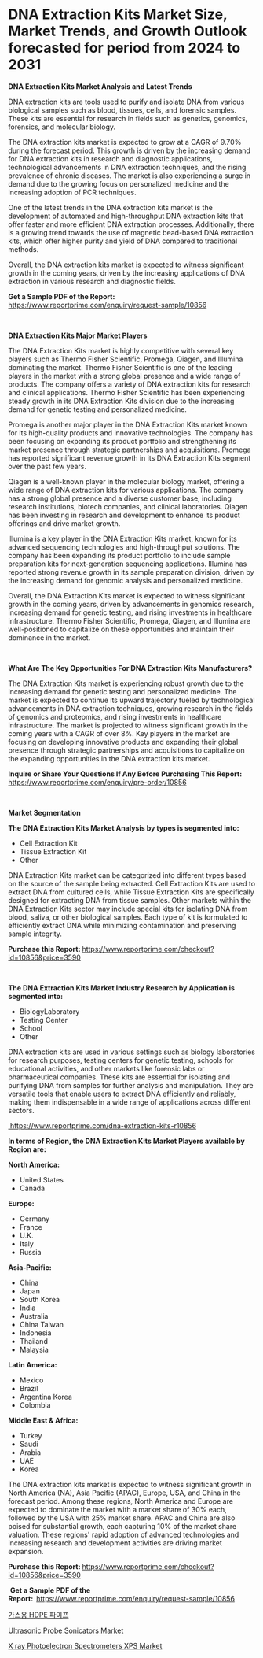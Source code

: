 <p><h1>DNA Extraction Kits Market Size, Market Trends, and Growth Outlook forecasted for period from 2024 to 2031</h1></p><p><strong>DNA Extraction Kits Market Analysis and Latest Trends</strong></p>
<p><p>DNA extraction kits are tools used to purify and isolate DNA from various biological samples such as blood, tissues, cells, and forensic samples. These kits are essential for research in fields such as genetics, genomics, forensics, and molecular biology.</p><p>The DNA extraction kits market is expected to grow at a CAGR of 9.70% during the forecast period. This growth is driven by the increasing demand for DNA extraction kits in research and diagnostic applications, technological advancements in DNA extraction techniques, and the rising prevalence of chronic diseases. The market is also experiencing a surge in demand due to the growing focus on personalized medicine and the increasing adoption of PCR techniques.</p><p>One of the latest trends in the DNA extraction kits market is the development of automated and high-throughput DNA extraction kits that offer faster and more efficient DNA extraction processes. Additionally, there is a growing trend towards the use of magnetic bead-based DNA extraction kits, which offer higher purity and yield of DNA compared to traditional methods.</p><p>Overall, the DNA extraction kits market is expected to witness significant growth in the coming years, driven by the increasing applications of DNA extraction in various research and diagnostic fields.</p></p>
<p><strong>Get a Sample PDF of the Report:&nbsp;</strong> <a href="https://www.reportprime.com/enquiry/request-sample/10856">https://www.reportprime.com/enquiry/request-sample/10856</a></p>
<p>&nbsp;</p>
<p><strong>DNA Extraction Kits Major Market Players</strong></p>
<p><p>The DNA Extraction Kits market is highly competitive with several key players such as Thermo Fisher Scientific, Promega, Qiagen, and Illumina dominating the market. Thermo Fisher Scientific is one of the leading players in the market with a strong global presence and a wide range of products. The company offers a variety of DNA extraction kits for research and clinical applications. Thermo Fisher Scientific has been experiencing steady growth in its DNA Extraction Kits division due to the increasing demand for genetic testing and personalized medicine.</p><p>Promega is another major player in the DNA Extraction Kits market known for its high-quality products and innovative technologies. The company has been focusing on expanding its product portfolio and strengthening its market presence through strategic partnerships and acquisitions. Promega has reported significant revenue growth in its DNA Extraction Kits segment over the past few years.</p><p>Qiagen is a well-known player in the molecular biology market, offering a wide range of DNA extraction kits for various applications. The company has a strong global presence and a diverse customer base, including research institutions, biotech companies, and clinical laboratories. Qiagen has been investing in research and development to enhance its product offerings and drive market growth.</p><p>Illumina is a key player in the DNA Extraction Kits market, known for its advanced sequencing technologies and high-throughput solutions. The company has been expanding its product portfolio to include sample preparation kits for next-generation sequencing applications. Illumina has reported strong revenue growth in its sample preparation division, driven by the increasing demand for genomic analysis and personalized medicine.</p><p>Overall, the DNA Extraction Kits market is expected to witness significant growth in the coming years, driven by advancements in genomics research, increasing demand for genetic testing, and rising investments in healthcare infrastructure. Thermo Fisher Scientific, Promega, Qiagen, and Illumina are well-positioned to capitalize on these opportunities and maintain their dominance in the market.</p></p>
<p>&nbsp;</p>
<p><strong>What Are The Key Opportunities For DNA Extraction Kits Manufacturers?</strong></p>
<p><p>The DNA Extraction Kits market is experiencing robust growth due to the increasing demand for genetic testing and personalized medicine. The market is expected to continue its upward trajectory fueled by technological advancements in DNA extraction techniques, growing research in the fields of genomics and proteomics, and rising investments in healthcare infrastructure. The market is projected to witness significant growth in the coming years with a CAGR of over 8%. Key players in the market are focusing on developing innovative products and expanding their global presence through strategic partnerships and acquisitions to capitalize on the expanding opportunities in the DNA extraction kits market.</p></p>
<p><strong>Inquire or Share Your Questions If Any Before Purchasing This Report:</strong> <a href="https://www.reportprime.com/enquiry/pre-order/10856">https://www.reportprime.com/enquiry/pre-order/10856</a></p>
<p>&nbsp;</p>
<p><strong>Market Segmentation</strong></p>
<p><strong>The DNA Extraction Kits Market Analysis by types is segmented into:</strong></p>
<p><ul><li>Cell Extraction Kit</li><li>Tissue Extraction Kit</li><li>Other</li></ul></p>
<p><p>DNA Extraction Kits market can be categorized into different types based on the source of the sample being extracted. Cell Extraction Kits are used to extract DNA from cultured cells, while Tissue Extraction Kits are specifically designed for extracting DNA from tissue samples. Other markets within the DNA Extraction Kits sector may include special kits for isolating DNA from blood, saliva, or other biological samples. Each type of kit is formulated to efficiently extract DNA while minimizing contamination and preserving sample integrity.</p></p>
<p><strong>Purchase this Report:&nbsp;</strong><a href="https://www.reportprime.com/checkout?id=10856&price=3590">https://www.reportprime.com/checkout?id=10856&price=3590</a></p>
<p>&nbsp;</p>
<p><strong>The DNA Extraction Kits Market Industry Research by Application is segmented into:</strong></p>
<p><ul><li>BiologyLaboratory</li><li>Testing Center</li><li>School</li><li>Other</li></ul></p>
<p><p>DNA extraction kits are used in various settings such as biology laboratories for research purposes, testing centers for genetic testing, schools for educational activities, and other markets like forensic labs or pharmaceutical companies. These kits are essential for isolating and purifying DNA from samples for further analysis and manipulation. They are versatile tools that enable users to extract DNA efficiently and reliably, making them indispensable in a wide range of applications across different sectors.</p></p>
<p><a href="https://www.reportprime.com/dna-extraction-kits-r10856">&nbsp;https://www.reportprime.com/dna-extraction-kits-r10856</a></p>
<p><strong>In terms of Region, the DNA Extraction Kits Market Players available by Region are:</strong></p>
<p>
    <p> <strong> North America: </strong>
        <ul>
            <li>United States</li>
            <li>Canada</li>
        </ul>
        </p> 
    <p> <strong> Europe: </strong>
        <ul>
            <li>Germany</li>
            <li>France</li>
            <li>U.K.</li>
            <li>Italy</li>
            <li>Russia</li>
        </ul>
        </p> 
    <p> <strong> Asia-Pacific: </strong>
        <ul>
            <li>China</li>
            <li>Japan</li>
            <li>South Korea</li>
            <li>India</li>
            <li>Australia</li>
            <li>China Taiwan</li>
            <li>Indonesia</li>
            <li>Thailand</li>
            <li>Malaysia</li>
        </ul>
        </p> 
    <p> <strong> Latin America: </strong>
        <ul>
            <li>Mexico</li>
            <li>Brazil</li>
            <li>Argentina Korea</li>
            <li>Colombia</li>
        </ul>
        </p> 
    <p> <strong> Middle East & Africa: </strong>
        <ul>
            <li>Turkey</li>
            <li>Saudi</li>
            <li>Arabia</li>
            <li>UAE</li>
            <li>Korea</li>
        </ul>
    </p>
    </p>
<p><p>The DNA extraction kits market is expected to witness significant growth in North America (NA), Asia Pacific (APAC), Europe, USA, and China in the forecast period. Among these regions, North America and Europe are expected to dominate the market with a market share of 30% each, followed by the USA with 25% market share. APAC and China are also poised for substantial growth, each capturing 10% of the market share valuation. These regions' rapid adoption of advanced technologies and increasing research and development activities are driving market expansion.</p></p>
<p><strong>Purchase this Report: </strong><a href="https://www.reportprime.com/checkout?id=10856&price=3590">https://www.reportprime.com/checkout?id=10856&price=3590</a></p>
<p>&nbsp;<strong>Get a Sample PDF of the Report:&nbsp;&nbsp;</strong><a href="https://www.reportprime.com/enquiry/request-sample/10856">https://www.reportprime.com/enquiry/request-sample/10856</a></p>
<p><strong></strong></p>
<p><p><a href="https://github.com/darrellockm3ytan895656/Market-Research-Report-List-1/blob/main/109900722156.md">가스용 HDPE 파이프</a></p><p><a href="https://github.com/shotows/Market-Research-Report-List-2/blob/main/ultrasonic-probe-sonicators-market.md">Ultrasonic Probe Sonicators Market</a></p><p><a href="https://github.com/beatblasta/Market-Research-Report-List-2/blob/main/x-ray-photoelectron-spectrometers-xps-market.md">X ray Photoelectron Spectrometers XPS Market</a></p></p>